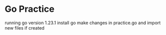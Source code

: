 # Go Practice

running go version 1.23.1
install go 
make changes in practice.go and import new files if created
